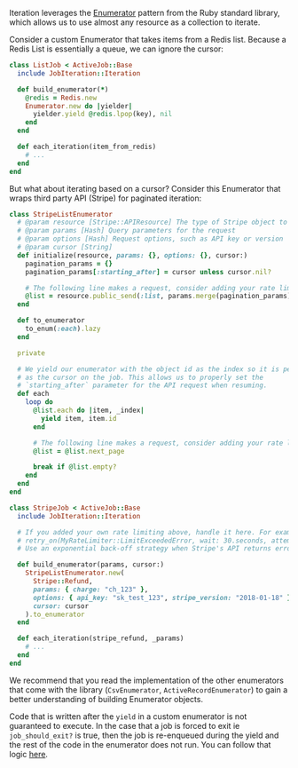Iteration leverages the [Enumerator](http://ruby-doc.org/core-2.5.1/Enumerator.html) pattern from the Ruby standard library, which allows us to use almost any resource as a collection to iterate.

Consider a custom Enumerator that takes items from a Redis list. Because a Redis List is essentially a queue, we can ignore the cursor:

```ruby
class ListJob < ActiveJob::Base
  include JobIteration::Iteration

  def build_enumerator(*)
    @redis = Redis.new
    Enumerator.new do |yielder|
      yielder.yield @redis.lpop(key), nil
    end
  end

  def each_iteration(item_from_redis)
    # ...
  end
end
```

But what about iterating based on a cursor? Consider this Enumerator that wraps third party API (Stripe) for paginated iteration:

```ruby
class StripeListEnumerator
  # @param resource [Stripe::APIResource] The type of Stripe object to request
  # @param params [Hash] Query parameters for the request
  # @param options [Hash] Request options, such as API key or version
  # @param cursor [String]
  def initialize(resource, params: {}, options: {}, cursor:)
    pagination_params = {}
    pagination_params[:starting_after] = cursor unless cursor.nil?

    # The following line makes a request, consider adding your rate limiter here.
    @list = resource.public_send(:list, params.merge(pagination_params), options)
  end

  def to_enumerator
    to_enum(:each).lazy
  end

  private

  # We yield our enumerator with the object id as the index so it is persisted
  # as the cursor on the job. This allows us to properly set the
  # `starting_after` parameter for the API request when resuming.
  def each
    loop do
      @list.each do |item, _index|
        yield item, item.id
      end

      # The following line makes a request, consider adding your rate limiter here.
      @list = @list.next_page

      break if @list.empty?
    end
  end
end
```

```ruby
class StripeJob < ActiveJob::Base
  include JobIteration::Iteration

  # If you added your own rate limiting above, handle it here. For example:
  # retry_on(MyRateLimiter::LimitExceededError, wait: 30.seconds, attempts: :unlimited)
  # Use an exponential back-off strategy when Stripe's API returns errors.

  def build_enumerator(params, cursor:)
    StripeListEnumerator.new(
      Stripe::Refund,
      params: { charge: "ch_123" },
      options: { api_key: "sk_test_123", stripe_version: "2018-01-18" },
      cursor: cursor
    ).to_enumerator
  end

  def each_iteration(stripe_refund, _params)
    # ...
  end
end
```

We recommend that you read the implementation of the other enumerators that come with the library (`CsvEnumerator`, `ActiveRecordEnumerator`) to gain a better understanding of building Enumerator objects.

Code that is written after the `yield` in a custom enumerator is not guaranteed to execute. In the case that a job is forced to exit ie `job_should_exit?` is true, then the job is re-enqueued during the yield and the rest of the code in the enumerator does not run. You can follow that logic [here](https://github.com/Shopify/job-iteration/blob/9641f455b9126efff2214692c0bef423e0d12c39/lib/job-iteration/iteration.rb#L128-L131).
